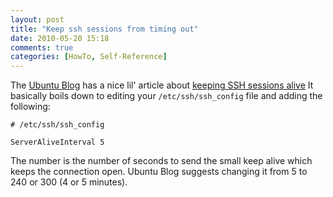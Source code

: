 ```yaml
---
layout: post
title: "Keep ssh sessions from timing out"
date: 2010-05-20 15:18
comments: true
categories: [HowTo, Self-Reference]
---
```


The [Ubuntu Blog]('http://embraceubuntu.com') has a nice lil' article
about [keeping SSH sessions alive]('http://embraceubuntu.com/2006/02/03/keeping-ssh-sessions-alive/')
It basically boils down to editing your `/etc/ssh/ssh_config` file and
adding the following:

    # /etc/ssh/ssh_config

    ServerAliveInterval 5

The number is the number of seconds to send the small keep alive which
keeps the connection open. Ubuntu Blog suggests changing it from 5 to
240 or 300 (4 or 5 minutes).
